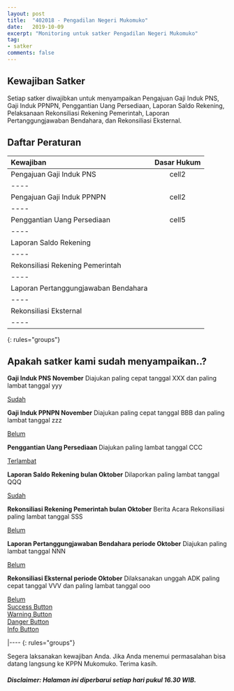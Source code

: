 ```yaml
---
layout: post
title:  "402018 - Pengadilan Negeri Mukomuko"
date:   2019-10-09
excerpt: "Monitoring untuk satker Pengadilan Negeri Mukomuko"
tag:
- satker
comments: false
---
```


## Kewajiban Satker

Setiap satker diwajibkan untuk menyampaikan Pengajuan Gaji Induk PNS, Gaji Induk PPNPN, Penggantian Uang Persediaan, Laporan Saldo Rekening, Pelaksanaan Rekonsiliasi Rekening Pemerintah, Laporan Pertanggungjawaban Bendahara, dan Rekonsiliasi Eksternal.


## Daftar Peraturan

| Kewajiban                            | Dasar Hukum |
|:-------------------------------------|:-----------:|
| Pengajuan Gaji Induk PNS             | cell2       |
|----
| Pengajuan Gaji Induk PPNPN           | cell2       |
|----
| Penggantian Uang Persediaan          | cell5       |
|----
| Laporan Saldo Rekening               |             |
|----
| Rekonsiliasi Rekening Pemerintah     |             |
|----
| Laporan Pertanggungjawaban Bendahara |             |
|----
| Rekonsiliasi Eksternal               |             |
|----
{: rules="groups"}


## Apakah satker kami sudah menyampaikan..?

**Gaji Induk PNS November**
Diajukan paling cepat tanggal XXX dan paling lambat tanggal yyy
<div markdown="0"><a href="#" class="btn btn-success">Sudah</a></div>

**Gaji Induk PPNPN November**
Diajukan paling cepat tanggal BBB dan paling lambat tanggal zzz
<div markdown="0"><a href="#" class="btn btn-warning">Belum</a></div>

**Penggantian Uang Persediaan**
Diajukan paling lambat tanggal CCC
<div markdown="0"><a href="#" class="btn btn-danger">Terlambat</a></div>

**Laporan Saldo Rekening bulan Oktober**
Dilaporkan paling lambat tanggal QQQ
<div markdown="0"><a href="#" class="btn btn-success">Sudah</a></div>

**Rekonsiliasi Rekening Pemerintah bulan Oktober**
Berita Acara Rekonsiliasi paling lambat tanggal SSS
<div markdown="0"><a href="#" class="btn btn-warning">Belum</a></div>

**Laporan Pertanggungjawaban Bendahara periode Oktober**
Diajukan paling lambat tanggal NNN
<div markdown="0"><a href="#" class="btn btn-warning">Belum</a></div>

**Rekonsiliasi Eksternal periode Oktober**
Dilaksanakan unggah ADK paling cepat tanggal VVV dan paling lambat tanggal ooo
<div markdown="0"><a href="#" class="btn btn-warning">Belum</a></div>

<div markdown="0"><a href="#" class="btn btn-success">Success Button</a></div>
<div markdown="0"><a href="#" class="btn btn-warning">Warning Button</a></div>
<div markdown="0"><a href="#" class="btn btn-danger">Danger Button</a></div>
<div markdown="0"><a href="#" class="btn btn-info">Info Button</a></div>

|----
{: rules="groups"}

Segera laksanakan kewajiban Anda. Jika Anda menemui permasalahan bisa datang langsung ke KPPN Mukomuko.
Terima kasih.

##### Disclaimer: Halaman ini diperbarui setiap hari pukul 16.30 WIB.

